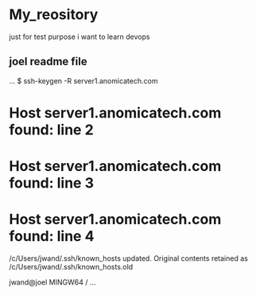 # My_reository
just for test purpose
i want to learn devops
## joel readme file
...
$ ssh-keygen -R server1.anomicatech.com
# Host server1.anomicatech.com found: line 2
# Host server1.anomicatech.com found: line 3
# Host server1.anomicatech.com found: line 4
/c/Users/jwand/.ssh/known_hosts updated.
Original contents retained as /c/Users/jwand/.ssh/known_hosts.old

jwand@joel MINGW64 /
...
